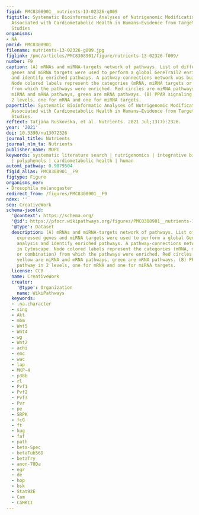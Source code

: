 ```yaml
---
figid: PMC8308901__nutrients-13-02326-g009
figtitle: Systematic Bioinformatic Analyses of Nutrigenomic Modifications by Polyphenols
  Associated with Cardiometabolic Health in Humans—Evidence from Targeted Nutrigenomic
  Studies
organisms:
- NA
pmcid: PMC8308901
filename: nutrients-13-02326-g009.jpg
figlink: /pmc/articles/PMC8308901/figure/nutrients-13-02326-f009/
number: F9
caption: (A) mRNAs and miRNA-targets network of pathways. List of differentially expressed
  genes and miRNA targets were used to perform a global GeneTrail2 enrichment analysis
  and identify enriched pathways. A pathway-connections network was built in Cytoscape.
  Node colored labels represent the categories (mRNA, miRNA targets or combination)
  from which the pathways were enriched. Red circles are miRNA pathways, yellow are
  miRNA and mRNA pathways, green are mRNA pathways. (B) PPAR signaling pathway in
  2 levels, one for mRNA and one for miRNA targets.
papertitle: Systematic Bioinformatic Analyses of Nutrigenomic Modifications by Polyphenols
  Associated with Cardiometabolic Health in Humans—Evidence from Targeted Nutrigenomic
  Studies.
reftext: Tatjana Ruskovska, et al. Nutrients. 2021 Jul;13(7):2326.
year: '2021'
doi: 10.3390/nu13072326
journal_title: Nutrients
journal_nlm_ta: Nutrients
publisher_name: MDPI
keywords: systematic literature search | nutrigenomics | integrative bioinformatics
  | polyphenols | cardiometabolic health | human
automl_pathway: 0.9079504
figid_alias: PMC8308901__F9
figtype: Figure
organisms_ner:
- Drosophila melanogaster
redirect_from: /figures/PMC8308901__F9
ndex: ''
seo: CreativeWork
schema-jsonld:
  '@context': https://schema.org/
  '@id': https://pfocr.wikipathways.org/figures/PMC8308901__nutrients-13-02326-g009.html
  '@type': Dataset
  description: (A) mRNAs and miRNA-targets network of pathways. List of differentially
    expressed genes and miRNA targets were used to perform a global GeneTrail2 enrichment
    analysis and identify enriched pathways. A pathway-connections network was built
    in Cytoscape. Node colored labels represent the categories (mRNA, miRNA targets
    or combination) from which the pathways were enriched. Red circles are miRNA pathways,
    yellow are miRNA and mRNA pathways, green are mRNA pathways. (B) PPAR signaling
    pathway in 2 levels, one for mRNA and one for miRNA targets.
  license: CC0
  name: CreativeWork
  creator:
    '@type': Organization
    name: WikiPathways
  keywords:
  - .na.character
  - sing
  - Akt
  - mbm
  - Wnt5
  - Wnt4
  - wg
  - Wnt2
  - achi
  - emc
  - wac
  - lap
  - MKP-4
  - p38b
  - rl
  - Pvf1
  - Pvf2
  - Pvf3
  - Pvr
  - pe
  - SRPK
  - fcG
  - ft
  - kug
  - faf
  - path
  - beta-Spec
  - betaTub56D
  - betaTry
  - anon-70Da
  - egr
  - de
  - hop
  - bsk
  - Stat92E
  - Cam
  - CaMKII
---
```

